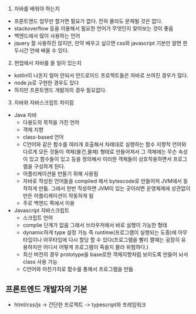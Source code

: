 1. 자바를 배워야 하는지

- 프론트엔드 업무만 할거면 필요가 없다. 전혀 몰라도 문제될 것은 없다.
- stackoverflow 등을 이용해서 필요한 언어가 무엇인지 찾아보는 것이 좋음
- 백엔드에서 많이 사용하는 언어
- jquery 잘 사용하진 않지만, 만약 배우고 싶으면 css와 javascript 기본만 알면 한두시간 안에 배울 수 있다.

2. 현업에서 자바를 쓸 일이 있는지

- kotlin이 나온지 얼마 안되서 안드로이드 프로젝트들은 자바로 쓰여진 경우가 많다.
- node.js로 구현한 경우도 있다
- 하지만 프론트엔드 개발자의 경우 필요없다.

3. 자바와 자바스크립트 차이점

- Java 자바
  - 다용도의 목적을 가진 언어
  - 객체 지향
  - class-based 언어
  - C언어와 같은 함수를 여러개 호출해서 차례대로 실행하는 함수 지향적 언어와 다르게 모든 것들이 객체(물건,물체) 형태로 만들어져서 그 객체에는 무슨 속성이 있고 함수들이 있고 등을 정의해서 이러한 객체들이 상호작용하면서 프로그램을 구성하게 된다.
  - 어플리케이션을 만들기 위해 사용됨
  - 자바로 작성된 언어들을 complied 해서 bytescode로 만들어져 JVM에서 동작하게 만듦. 그래서 한번 작성하면 JVM이 있는 곳이라면 운영체제에 상관없이 만든 어플리케이션이 작동하게 됨
  - 주로 백엔드 쪽에서 이용
- Javascript 자바스크립트
  - 스크립트 언어
  - complie 단계가 없음 그래서 브라우저에서 바로 실행이 가능한 형태
  - dynamic하게 type 설정 가능 즉 runtime(프로그램이 실행되는 도중)에 아무 타입이나 아무타입에 다시 할당 할 수 있다(프로그램을 빨리 짤때는 굉장히 유용하지만 어디서 어떻게 프로그램이 죽을지 몰라 위험하다.)
  - 최신 버전의 경우 prototype을 base로한 객체지향처럼 보이도록 만들어 놔서 class 사용 가능
  - C언어와 마찬가지로 함수를 통해서 프로그램을 만듦

## 프론트엔드 개발자의 기본

- html/css/js -> 간단한 프로젝트 -> typescript와 프레임워크
